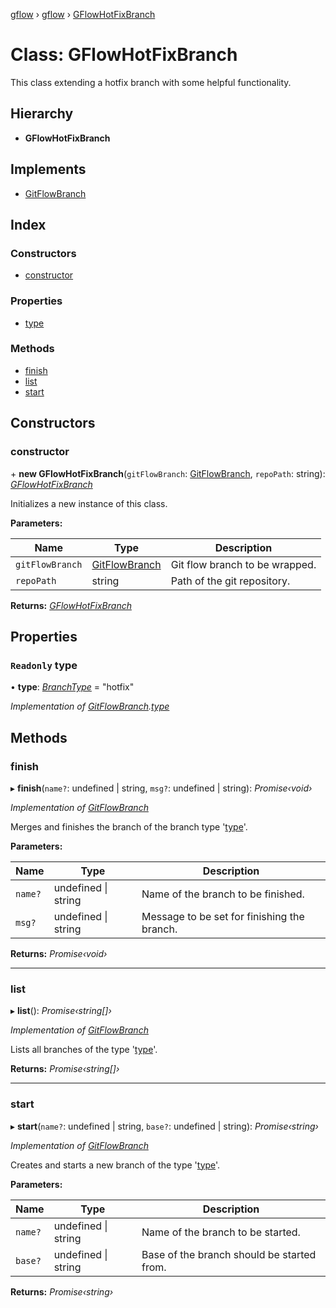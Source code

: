 [gflow](../README.md) › [gflow](../modules/gflow.md) › [GFlowHotFixBranch](gflow.gflowhotfixbranch.md)

# Class: GFlowHotFixBranch

This class extending a hotfix branch with some helpful functionality.

## Hierarchy

* **GFlowHotFixBranch**

## Implements

* [GitFlowBranch](../interfaces/api.gitflowbranch.md)

## Index

### Constructors

* [constructor](gflow.gflowhotfixbranch.md#constructor)

### Properties

* [type](gflow.gflowhotfixbranch.md#readonly-type)

### Methods

* [finish](gflow.gflowhotfixbranch.md#finish)
* [list](gflow.gflowhotfixbranch.md#list)
* [start](gflow.gflowhotfixbranch.md#start)

## Constructors

###  constructor

\+ **new GFlowHotFixBranch**(`gitFlowBranch`: [GitFlowBranch](../interfaces/api.gitflowbranch.md), `repoPath`: string): *[GFlowHotFixBranch](gflow.gflowhotfixbranch.md)*

Initializes a new instance of this class.

**Parameters:**

Name | Type | Description |
------ | ------ | ------ |
`gitFlowBranch` | [GitFlowBranch](../interfaces/api.gitflowbranch.md) | Git flow branch to be wrapped. |
`repoPath` | string | Path of the git repository.  |

**Returns:** *[GFlowHotFixBranch](gflow.gflowhotfixbranch.md)*

## Properties

### `Readonly` type

• **type**: *[BranchType](../modules/api.md#branchtype)* = "hotfix"

*Implementation of [GitFlowBranch](../interfaces/api.gitflowbranch.md).[type](../interfaces/api.gitflowbranch.md#readonly-type)*

## Methods

###  finish

▸ **finish**(`name?`: undefined | string, `msg?`: undefined | string): *Promise‹void›*

*Implementation of [GitFlowBranch](../interfaces/api.gitflowbranch.md)*

Merges and finishes the branch of the branch type '[type](gflow.gflowhotfixbranch.md#readonly-type)'.

**Parameters:**

Name | Type | Description |
------ | ------ | ------ |
`name?` | undefined &#124; string | Name of the branch to be finished. |
`msg?` | undefined &#124; string | Message to be set for finishing the branch.  |

**Returns:** *Promise‹void›*

___

###  list

▸ **list**(): *Promise‹string[]›*

*Implementation of [GitFlowBranch](../interfaces/api.gitflowbranch.md)*

Lists all branches of the type '[type](gflow.gflowhotfixbranch.md#readonly-type)'.

**Returns:** *Promise‹string[]›*

___

###  start

▸ **start**(`name?`: undefined | string, `base?`: undefined | string): *Promise‹string›*

*Implementation of [GitFlowBranch](../interfaces/api.gitflowbranch.md)*

Creates and starts a new branch of the type '[type](gflow.gflowhotfixbranch.md#readonly-type)'.

**Parameters:**

Name | Type | Description |
------ | ------ | ------ |
`name?` | undefined &#124; string | Name of the branch to be started. |
`base?` | undefined &#124; string | Base of the branch should be started from.  |

**Returns:** *Promise‹string›*
